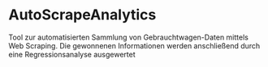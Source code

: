 # AutoScrapeAnalytics
Tool zur automatisierten Sammlung von Gebrauchtwagen-Daten mittels Web Scraping. Die gewonnenen Informationen werden anschließend durch eine Regressionsanalyse ausgewertet
